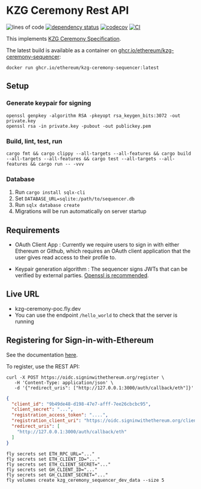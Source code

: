 # KZG Ceremony Rest API

![lines of code](https://img.shields.io/tokei/lines/github/ethereum/kzg-ceremony-sequencer)
[![dependency status](https://deps.rs/repo/github/ethereum/kzg-ceremony-sequencer/status.svg)](https://deps.rs/repo/github/ethereum/kzg-ceremony-sequencer)
[![codecov](https://codecov.io/gh/ethereum/kzg-ceremony-sequencer/branch/main/graph/badge.svg?token=WBPZ9U4TTO)](https://codecov.io/gh/ethereum/kzg-ceremony-sequencer)
[![CI](https://github.com/ethereum/kzg-ceremony-sequencer/actions/workflows/build-test-deploy.yml/badge.svg)](https://github.com/ethereum/kzg-ceremony-sequencer/actions/workflows/build-test-deploy.yml)

This implements [KZG Ceremony Specification](https://github.com/ethereum/kzg-ceremony-specs).

The latest build is available as a container on [ghcr.io/ethereum/kzg-ceremony-sequencer](https://github.com/ethereum/kzg-ceremony-sequencer/pkgs/container/kzg-ceremony-sequencer):

```shell
docker run ghcr.io/ethereum/kzg-ceremony-sequencer:latest
```

## Setup

### Generate keypair for signing

```shell
openssl genpkey -algorithm RSA -pkeyopt rsa_keygen_bits:3072 -out private.key
openssl rsa -in private.key -pubout -out publickey.pem
```

### Build, lint, test, run

```shell
cargo fmt && cargo clippy --all-targets --all-features && cargo build --all-targets --all-features && cargo test --all-targets --all-features && cargo run -- -vvv
```

### Database

1. Run `cargo install sqlx-cli`
2. Set `DATABASE_URL=sqlite:/path/to/sequencer.db`
3. Run `sqlx database create`
4. Migrations will be run automatically on server startup

## Requirements

- OAuth Client App : Currently we require users to sign in with either Ethereum or Github, which requires an OAuth client application that the user gives read access to their profile to.

- Keypair generation algorithm : The sequencer signs JWTs that can be verified by external parties. [Openssl is recommended](https://hackmd.io/PidEKWJEQpaYQ6qtTRALWQ?both).

## Live URL

- kzg-ceremony-poc.fly.dev
- You can use the endpoint `/hello_world` to check that the server is running

## Registering for Sign-in-with-Ethereum

See the documentation [here](https://docs.login.xyz/servers/oidc-provider/hosted-oidc-provider).

To register, use the REST API:

```shell
curl -X POST https://oidc.signinwithethereum.org/register \
   -H 'Content-Type: application/json' \
   -d '{"redirect_uris": ["http://127.0.0.1:3000/auth/callback/eth"]}'
```

```json
{
  "client_id": "9b49de48-d198-47e7-afff-7ee26cbcbc95",
  "client_secret": "...",
  "registration_access_token": "....",
  "registration_client_uri": "https://oidc.signinwithethereum.org/client/9b49de48-d198-47e7-afff-7ee26cbcbc95",
  "redirect_uris": [
    "http://127.0.0.1:3000/auth/callback/eth"
  ]
}
```

```shell
fly secrets set ETH_RPC_URL="..."
fly secrets set ETH_CLIENT_ID="..."
fly secrets set ETH_CLIENT_SECRET="..."
fly secrets set GH_CLIENT_ID="..."
fly secrets set GH_CLIENT_SECRET="..."
fly volumes create kzg_ceremony_sequencer_dev_data --size 5
```
